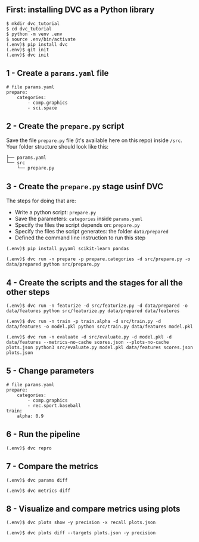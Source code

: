 ## First: installing DVC as a Python library

```
$ mkdir dvc_tutorial
$ cd dvc_tutorial
$ python -m venv .env
$ source .env/bin/activate
(.env)$ pip install dvc
(.env)$ git init
(.env)$ dvc init
```

## 1 - Create a `params.yaml` file

```
# file params.yaml
prepare:
    categories:
        - comp.graphics
        - sci.space
```

## 2 - Create the `prepare.py` script

Save the file `prepare.py` file (it's available here on this repo) inside `/src`. Your folder structure should look like this:

```
├── params.yaml
└── src
    └── prepare.py
```

## 3 - Create the `prepare.py` stage usinf DVC

The steps for doing that are:

* Write a python script: `prepare.py`
* Save the parameters: `categories` inside `params.yaml`
* Specify the files the script depends on: `prepare.py`
* Specify the files the script generates: the folder `data/prepared`
* Defined the command line instruction to run this step

```
(.env)$ pip install pyyaml scikit-learn pandas

(.env)$ dvc run -n prepare -p prepare.categories -d src/prepare.py -o data/prepared python src/prepare.py
```

## 4 - Create the scripts and the stages for all the other steps

```
(.env)$ dvc run -n featurize -d src/featurize.py -d data/prepared -o data/features python src/featurize.py data/prepared data/features

(.env)$ dvc run -n train -p train.alpha -d src/train.py -d data/features -o model.pkl python src/train.py data/features model.pkl

(.env)$ dvc run -n evaluate -d src/evaluate.py -d model.pkl -d data/features --metrics-no-cache scores.json --plots-no-cache plots.json python3 src/evaluate.py model.pkl data/features scores.json plots.json
```

## 5 - Change parameters

```
# file params.yaml
prepare:
    categories:
        - comp.graphics
        - rec.sport.baseball
train:
    alpha: 0.9
```

## 6 - Run the pipeline

```
(.env)$ dvc repro
```

## 7 - Compare the metrics

```
(.env)$ dvc params diff

(.env)$ dvc metrics diff
```

## 8 - Visualize and compare metrics using plots

```
(.env)$ dvc plots show -y precision -x recall plots.json

(.env)$ dvc plots diff --targets plots.json -y precision
```
